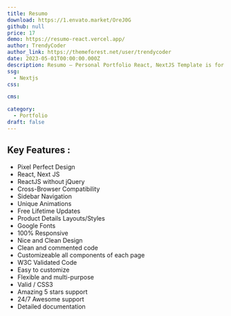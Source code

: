 ```yaml
---
title: Resumo
download: https://1.envato.market/OreJ0G
github: null
price: 17
demo: https://resumo-react.vercel.app/
author: TrendyCoder
author_link: https://themeforest.net/user/trendycoder
date: 2023-05-01T00:00:00.000Z
description: Resumo – Personal Portfolio React, NextJS Template is for many purpose like minimal portfolios, agencies, personal portfolio, photography, freelancer portfolios etc.
ssg:
  - Nextjs
css:

cms:

category:
  - Portfolio
draft: false
---
```


## Key Features :

- Pixel Perfect Design
- React, Next JS
- ReactJS without jQuery
- Cross-Browser Compatibility
- Sidebar Navigation
- Unique Animations
- Free Lifetime Updates
- Product Details Layouts/Styles
- Google Fonts
- 100% Responsive
- Nice and Clean Design
- Clean and commented code
- Customizeable all components of each page
- W3C Validated Code
- Easy to customize
- Flexible and multi-purpose
- Valid / CSS3
- Amazing 5 stars support
- 24/7 Awesome support
- Detailed documentation
